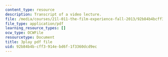 ```yaml
---
content_type: resource
description: Transcript of a video lecture.
file: /media/courses/21l-011-the-film-experience-fall-2013/92b84b4bcff3914ebd6f1f3360dcd9ec_ilM34q8F6rY.pdf
file_type: application/pdf
learning_resource_types: []
ocw_type: OCWFile
resourcetype: Document
title: 3play pdf file
uid: 92b84b4b-cff3-914e-bd6f-1f3360dcd9ec
---
```

